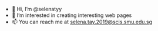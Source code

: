 - 👋 Hi, I’m @selenatyy
- 👀 I’m interested in creating interesting web pages
- 📫 You can reach me at selena.tay.2019@scis.smu.edu.sg

<!---
selenatyy/selenatyy is a ✨ special ✨ repository because its `README.md` (this file) appears on your GitHub profile.
You can click the Preview link to take a look at your changes.
--->
